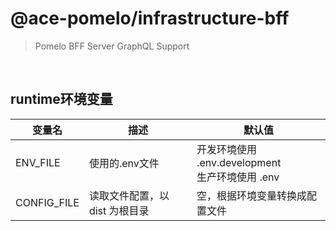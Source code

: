 # @ace-pomelo/infrastructure-bff
> Pomelo BFF Server
> GraphQL Support

<br/>

## runtime环境变量
| 变量名       |  描述       | 默认值   |
| ------------ |   -------- | -------- |
| ENV_FILE        |  使用的.env文件       | 开发环境使用 .env.development<br/> 生产环境使用 .env         |  
| CONFIG_FILE        |  读取文件配置，以 dist 为根目录      |  空，根据环境变量转换成配置文件        |  
